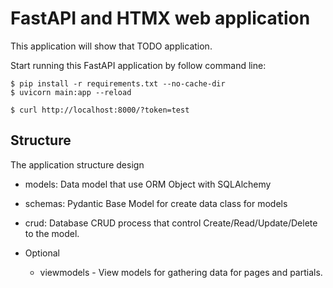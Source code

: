FastAPI and HTMX web application
===

This application will show that TODO application.

Start running this FastAPI application by follow command line:

```shell
$ pip install -r requirements.txt --no-cache-dir
$ uvicorn main:app --reload
```

```shell
$ curl http://localhost:8000/?token=test
```

Structure
---

The application structure design

- models: Data model that use ORM Object with SQLAlchemy
- schemas: Pydantic Base Model for create data class for models
- crud: Database CRUD process that control Create/Read/Update/Delete to the model.

- Optional
    - viewmodels - View models for gathering data for pages and partials.